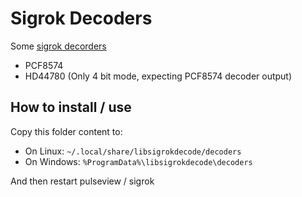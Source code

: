 # Sigrok Decoders

Some [sigrok decorders](https://sigrok.org/wiki/Protocol_decoders)

* PCF8574
* HD44780 (Only 4 bit mode, expecting PCF8574 decoder output)


## How to install / use


Copy this folder content to:

* On Linux: `~/.local/share/libsigrokdecode/decoders`
* On Windows: `%ProgramData%\libsigrokdecode\decoders`

And then restart pulseview / sigrok